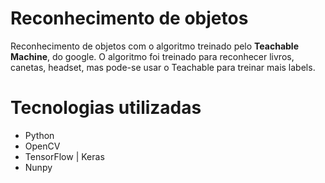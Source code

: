 # Reconhecimento de objetos
Reconhecimento de objetos com o algoritmo treinado pelo **Teachable Machine**, do google.
O algoritmo foi treinado para reconhecer livros, canetas, headset, mas pode-se usar o Teachable para treinar mais labels.

# Tecnologias utilizadas

- Python
- OpenCV
-  TensorFlow | Keras
- Nunpy

